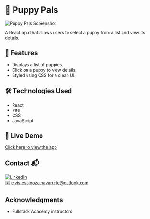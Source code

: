 # 🐶 Puppy Pals

![Puppy Pals Screenshot](https://i.imgur.com/k0mkgLK.png)

A React app that allows users to select a puppy from a list and view its details.

## 📌 Features

- Displays a list of puppies.
- Click on a puppy to view details.
- Styled using CSS for a clean UI.

## 🛠 Technologies Used

- React
- Vite
- CSS
- JavaScript

## 🚀 Live Demo

[Click here to view the app]()

## Contact 📬

[![LinkedIn](https://img.shields.io/badge/LinkedIn-Connect-blue)](https://www.linkedin.com/in/elvis-espinoza/)  
✉️ elvis.espinoza.navarrete@outlook.com

## Acknowledgments

- Fullstack Academy instructors
